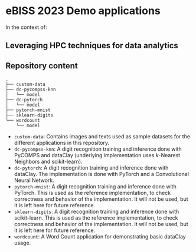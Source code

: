 # eBISS 2023 Demo applications

In the context of:

## Leveraging HPC techniques for data analytics

## Repository content

```raw
.
├── custom-data
├── dc-pycompss-knn
│   └── model
├── dc-pytorch
│   └── model
├── pytorch-mnist
├── sklearn-digits
└── wordcount
    └── model
```

- `custom-data`: Contains images and texts used as sample datasets for the different applications in this repository.
- `dc-pycompss-knn`: A digit recognition training and inference done with PyCOMPS and dataClay (underlying implementation uses _k_-Nearest Neighbors and scikit-learn).
- `dc-pytorch`: A digit recognition training and inference done with dataClay. The implementation is done with PyTorch and a Convolutional Neural Network.
- `pytorch-mnist`: A digit recognition training and inference done with PyTorch. This is used as the reference implementation, to check correctness and behavior of the implementation. It will not be used, but it is left here for future reference.
- `sklearn-digits`: A digit recognition training and inference done with scikit-learn. This is used as the reference implementation, to check correctness and behavior of the implementation. It will not be used, but it is left here for future reference.
- `wordcount`: A Word Count application for demonstrating basic dataClay usage.
